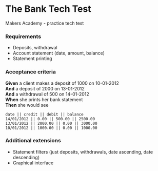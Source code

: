 # The Bank Tech Test
Makers Academy - practice tech test

### Requirements
* Deposits, withdrawal
* Account statement (date, amount, balance)
* Statement printing

### Acceptance criteria

**Given** a client makes a deposit of 1000 on 10-01-2012  
**And** a deposit of 2000 on 13-01-2012  
**And** a withdrawal of 500 on 14-01-2012  
**When** she prints her bank statement  
**Then** she would see  


```
date || credit || debit || balance
14/01/2012 || 0.00 || 500.00 || 2500.00
13/01/2012 || 2000.00 || 0.00 || 3000.00
10/01/2012 || 1000.00 || 0.00 || 1000.00
```

### Additional extensions

* Statement filters (just deposits, withdrawals, date ascending, date descending)
* Graphical interface
